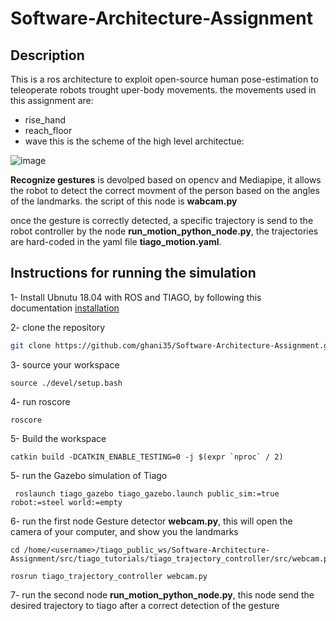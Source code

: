 # Software-Architecture-Assignment
## Description
This is a ros architecture to exploit open-source human pose-estimation to teleoperate robots trought uper-body movements. the movements used in this assignment are: 
* rise_hand
* reach_floor
* wave
this is the scheme of the high level architectue: 

![image](https://user-images.githubusercontent.com/91313196/178319382-9fd768a9-c97d-4b8e-a436-5b38cbcc1724.png)


**Recognize gestures** is devolped based on opencv and Mediapipe, it allows the robot to detect the correct movment of the person based 
on the angles of the landmarks. the script of this node is **wabcam.py**

once the gesture is correctly detected, a specific trajectory is send to the robot controller by the node **run_motion_python_node.py**,
the trajectories are hard-coded in the yaml file **tiago_motion.yaml**.

## Instructions for running the simulation
1- Install Ubnutu 18.04 with ROS and TIAGO, by following this documentation [installation](http://wiki.ros.org/Robots/TIAGo/Tutorials/Installation/InstallUbuntuAndROS)

2- clone the repository
```bash
git clone https://github.com/ghani35/Software-Architecture-Assignment.git 
```
3- source your workspace 
```
source ./devel/setup.bash
```
4- run roscore
```
roscore 
```
5- Build the workspace
```
catkin build -DCATKIN_ENABLE_TESTING=0 -j $(expr `nproc` / 2)
```
5- run the Gazebo simulation of Tiago 
```
 roslaunch tiago_gazebo tiago_gazebo.launch public_sim:=true robot:=steel world:=empty
```
6- run the first node Gesture detector  **webcam.py**, this will open the camera of your computer, and show you the landmarks
```
cd /home/<username>/tiago_public_ws/Software-Architecture-Assignment/src/tiago_tutorials/tiago_trajectory_controller/src/webcam.py
```
```
rosrun tiago_trajectory_controller webcam.py
```
7- run the second node **run_motion_python_node.py**, this node send the desired trajectory to tiago after a correct detection of the gesture
